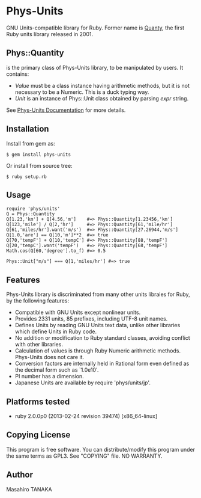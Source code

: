 # Phys-Units

GNU Units-compatible library for Ruby.
Former name is [Quanty](http://narray.rubyforge.org/quanty/quanty-en.html),
the first Ruby units library released in 2001.

## Phys::Quantity
is the primary class of Phys-Units library, to be manipulated by users.
It contains:

* *Value*
  must be a class instance having arithmetic methods,
  but it is not necessary to be a Numeric.
  This is a duck typing way.
* *Unit*
  is an instance of Phys::Unit class
  obtained by parsing *expr* string.

See [Phys-Units Documentation](http://rubydoc.info/gems/phys-units/0.9.3/frames)
for more details.

## Installation

Install from gem as:

    $ gem install phys-units

Or install from source tree:

    $ ruby setup.rb

## Usage

    require 'phys/units'
    Q = Phys::Quantity
    Q[1.23,'km'] + Q[4.56,'m']    #=> Phys::Quantity[1.23456,'km']
    Q[123,'mile'] / Q[2,'hr']     #=> Phys::Quantity[61,'mile/hr']
    Q[61,'miles/hr'].want('m/s')  #=> Phys::Quantity[27.26944,'m/s']
    Q[1.0,'are'] == Q[10,'m']**2  #=> true
    Q[70,'tempF'] + Q[10,'tempC'] #=> Phys::Quantity[88,'tempF']
    Q[20,'tempC'].want('tempF')   #=> Phys::Quantity[68,'tempF']
    Math.cos(Q[60,'degree'].to_f) #=> 0.5

    Phys::Unit["m/s"] === Q[1,'miles/hr'] #=> true

## Features

Phys-Units library is discriminated from many other units libraies for Ruby,
by the following features:

* Compatible with GNU Units except nonlinear units.
* Provides 2331 units, 85 prefixes, including UTF-8 unit names.
* Defines Units by reading GNU Units text data,
  unlike other libraries which define Units in Ruby code.
* No addition or modification to Ruby standard classes,
  avoiding conflict with other libraries.
* Calculation of values is through Ruby Numeric arithmetic methods.
  Phys-Units does not care it.
* Conversion factors are internally held in Rational form even
  defined as the decimal form such as `1.0e10'.
* PI number has a dimension.
* Japanese Units are available by require 'phys/units/jp'.

## Platforms tested

* ruby 2.0.0p0 (2013-02-24 revision 39474) [x86_64-linux]

## Copying License

This program is free software.
You can distribute/modify this program
under the same terms as GPL3.
See "COPYING" file.
NO WARRANTY.

## Author

Masahiro TANAKA
